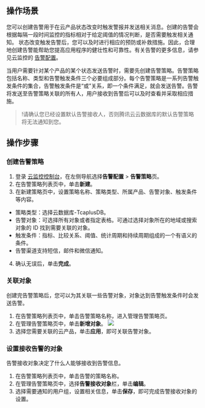 

## 操作场景
您可以创建告警用于在云产品状态改变时触发警报并发送相关消息。创建的告警会根据每隔一段时间监控的指标相对于给定阈值的情况判断，是否需要触发相关通知。
状态改变触发告警后，您可以及时进行相应的预防或补救措施。因此，合理地创建告警能帮助您提高应用程序的健壮性和可靠性。有关告警的更多信息，请参见云监控的 [告警配置](https://cloud.tencent.com/doc/product/248/1073)。

当用户需要针对某个产品的某个状态发送告警时，需要先创建告警策略。告警策略包括名称、类型和告警触发条件三个必要组成部分。每个告警策略是一系列告警触发条件的集合，告警触发条件是“或”关系，即一个条件满足，就会发送告警。告警将发送至告警策略关联的所有人，用户接收到告警后可以及时查看并采取相应措施。

>!请确认您已经设置默认告警接收人，否则腾讯云云数据库的默认告警策略将无法通知到您。

## 操作步骤
### 创建告警策略
1. 登录 [云监控控制台](https://console.cloud.tencent.com/monitor/overview)，在左侧导航选择**告警配置** > **告警策略**页。
2. 在告警策略列表页中，单击**新建**。
3. 在新建策略页中，设置策略名称、策略类型、所属产品、告警对象、触发条件等内容。
 - 策略类型：选择云数据库-TcaplusDB。
 - 告警对象：可选择所有对象或者指定表格。可通过选择对象所在的地域或搜索对象的 ID 找到需要关联的对象。
 - 触发条件：指标、比较关系、阈值、统计周期和持续周期组成的一个有语义的条件。
 - 告警渠道支持短信，邮件和微信通知。
4. 确认无误后，单击**完成**。

### 关联对象
创建完告警策略后，您可以为其关联一些告警对象，对象达到告警触发条件时会发送告警。
1. 在告警策略列表页中，单击告警策略名称，进入管理告警策略页。
2. 在管理告警策略页中，单击**新增对象**。
![](https://main.qcloudimg.com/raw/3357a9d9408aa17e2ef2d232794b5e42.png)
3. 选择您需要关联的云产品，单击**应用**，即可关联告警对象。

### 设置接收告警的对象
告警接收对象决定了什么人能够接收到告警信息。
1. 在告警策略列表页中，单击告警的策略名称。
2. 在管理告警策略页中，选择**告警接收对象**栏，单击**编辑**。
3. 选择需要通知的用户组，设置相关信息，单击**保存**，即可完成告警接收对象的设置。

